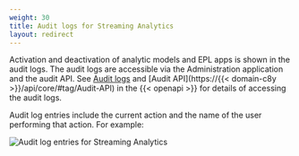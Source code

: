 ```yaml
---
weight: 30
title: Audit logs for Streaming Analytics
layout: redirect
---
```


Activation and deactivation of analytic models and EPL apps is shown in the audit logs. The audit logs are accessible via the Administration application and the audit API.
See [Audit logs](/standard-tenant/audit-logs/) and [Audit API](https://{{< domain-c8y >}}/api/core/#tag/Audit-API)
in the {{< openapi >}} for details of accessing the audit logs.

Audit log entries include the current action and the name of the user performing that action.
For example:

![Audit log entries for Streaming Analytics](/images/streaming-analytics/troubleshooting/audit-logs.png)
